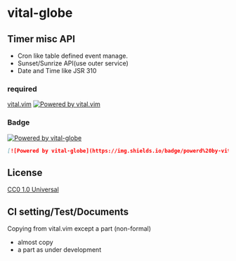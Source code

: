 # vital-globe
## Timer misc API

- Cron like table defined event manage.
- Sunset/Sunrize API(use outer service)
- Date and Time like JSR 310

### required
[vital.vim](https://github.com/vim-jp/vital.vim) [![Powered by vital.vim](https://img.shields.io/badge/powered%20by-vital.vim-80273f.svg)](https://github.com/vim-jp/vital.vim)

### Badge

[![Powered by vital-globe](https://img.shields.io/badge/powerd%20by-vital--globe-80273f.svg)](https://github.com/tsuyoshicho/vital-globe)

```markdown
[![Powered by vital-globe](https://img.shields.io/badge/powerd%20by-vital--globe-80273f.svg)](https://github.com/tsuyoshicho/vital-globe)
```

## License
[CC0 1.0 Universal](http://creativecommons.org/publicdomain/zero/1.0/)

## CI setting/Test/Documents
Copying from vital.vim except a part (non-formal)
- almost copy
- a part as under development
